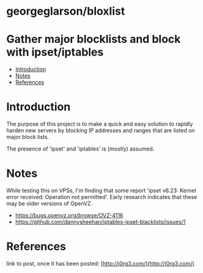 # georgeglarson/bloxlist 
# Gather major blocklists and block with ipset/iptables

- [Introduction](#introduction)
- [Notes](#notes)
- [References](#references)


# Introduction
The purpose of this project is to make a quick and easy solution to rapidly harden new servers by blocking IP addresses and ranges that are listed on major block lists.

The presence of 'ipset' and 'iptables' is (mostly) assumed.

# Notes
While testing this on VPSs, I'm finding that some report 'ipset v6.23: Kernel error received: Operation not permitted'.
Early research indicates that these may be older versions of OpenVZ.
-  https://bugs.openvz.org/browse/OVZ-4116 
-  https://github.com/dannysheehan/iptables-ipset-blacklists/issues/1  


# References
link to post, once it has been posted:  [http://j0rg3.com/](http://j0rg3.com/)



